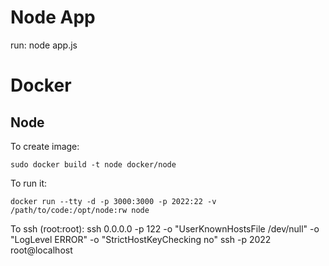 # Node App

run:
  node app.js

# Docker
## Node

To create image:

    sudo docker build -t node docker/node

To run it:

    docker run --tty -d -p 3000:3000 -p 2022:22 -v /path/to/code:/opt/node:rw node

To ssh (root:root):
    ssh 0.0.0.0 -p 122 -o "UserKnownHostsFile /dev/null" -o "LogLevel ERROR" -o "StrictHostKeyChecking no"
    ssh -p 2022 root@localhost

